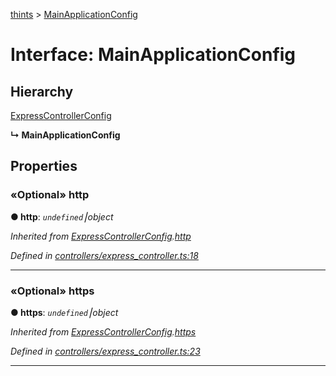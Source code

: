 [thints](../README.md) > [MainApplicationConfig](../interfaces/mainapplicationconfig.md)



# Interface: MainApplicationConfig

## Hierarchy


 [ExpressControllerConfig](expresscontrollerconfig.md)

**↳ MainApplicationConfig**








## Properties
<a id="http"></a>

### «Optional» http

**●  http**:  *`undefined`⎮object* 

*Inherited from [ExpressControllerConfig](expresscontrollerconfig.md).[http](expresscontrollerconfig.md#http)*

*Defined in [controllers/express_controller.ts:18](https://github.com/digitalinfluencers/ThinTS/blob/ecc6851/src/controllers/express_controller.ts#L18)*





___

<a id="https"></a>

### «Optional» https

**●  https**:  *`undefined`⎮object* 

*Inherited from [ExpressControllerConfig](expresscontrollerconfig.md).[https](expresscontrollerconfig.md#https)*

*Defined in [controllers/express_controller.ts:23](https://github.com/digitalinfluencers/ThinTS/blob/ecc6851/src/controllers/express_controller.ts#L23)*





___


